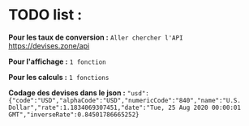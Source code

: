 # TODO list :

**Pour les taux de conversion :**
`Aller chercher l'API`
https://devises.zone/api

**Pour l'affichage :**
`1 fonction`

**Pour les calculs :**
`1 fonctions`





**Codage des devises dans le json :**
`"usd":{"code":"USD","alphaCode":"USD","numericCode":"840","name":"U.S. Dollar","rate":1.1834069307451,"date":"Tue, 25 Aug 2020 00:00:01 GMT","inverseRate":0.84501786665252}`